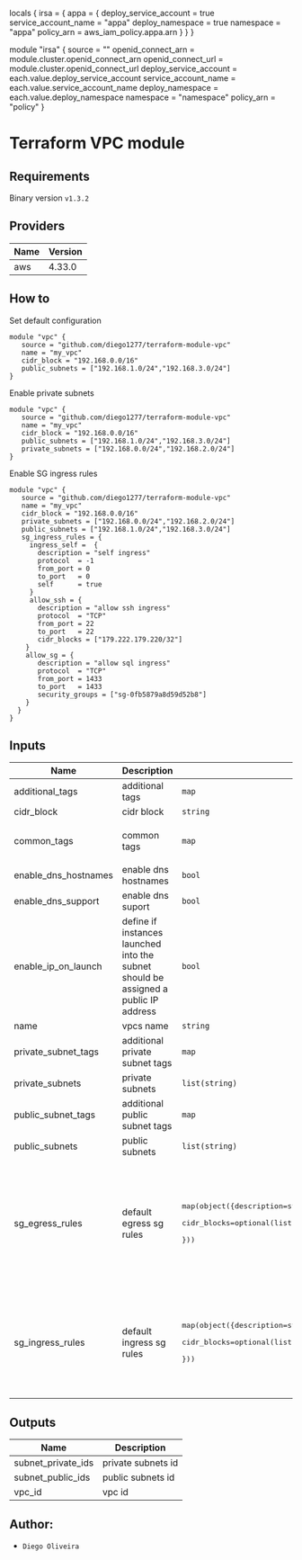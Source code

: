 locals {
  irsa = {
       appa = {
         deploy_service_account = true
         service_account_name = "appa"
         deploy_namespace = true
         namespace = "appa"
         policy_arn = aws_iam_policy.appa.arn
      }
   }
}

module "irsa" {
  source = ""
  openid_connect_arn = module.cluster.openid_connect_arn
  openid_connect_url = module.cluster.openid_connect_url
  deploy_service_account = each.value.deploy_service_account
  service_account_name = each.value.service_account_name
  deploy_namespace = each.value.deploy_namespace
  namespace = "namespace"
  policy_arn = "policy"
}

# Terraform VPC module

## Requirements
Binary version ```v1.3.2```

## Providers

| Name | Version |
|------|---------|
| aws | 4.33.0 |

## How to
Set default configuration
```
module "vpc" {
   source = "github.com/diego1277/terraform-module-vpc"
   name = "my_vpc"
   cidr_block = "192.168.0.0/16"
   public_subnets = ["192.168.1.0/24","192.168.3.0/24"]
}
```
Enable private subnets
```
module "vpc" {
   source = "github.com/diego1277/terraform-module-vpc"
   name = "my_vpc"
   cidr_block = "192.168.0.0/16"
   public_subnets = ["192.168.1.0/24","192.168.3.0/24"]
   private_subnets = ["192.168.0.0/24","192.168.2.0/24"]
}
```
Enable SG ingress rules
```
module "vpc" {
   source = "github.com/diego1277/terraform-module-vpc"
   name = "my_vpc"
   cidr_block = "192.168.0.0/16"
   private_subnets = ["192.168.0.0/24","192.168.2.0/24"]
   public_subnets = ["192.168.1.0/24","192.168.3.0/24"]
   sg_ingress_rules = {
     ingress_self =  {
       description = "self ingress"
       protocol  = -1
       from_port = 0
       to_port   = 0
       self      = true
     }
     allow_ssh = {
       description = "allow ssh ingress"
       protocol  = "TCP"
       from_port = 22
       to_port   = 22
       cidr_blocks = ["179.222.179.220/32"]
    }
    allow_sg = {
       description = "allow sql ingress"
       protocol  = "TCP"
       from_port = 1433
       to_port   = 1433
       security_groups = ["sg-0fb5879a8d59d52b8"]
    }
  }
}
```
## Inputs

| Name | Description | Type | Default | Required |
|------|-------------|------|---------|:--------:|
| additional\_tags | additional tags | `map` | `{}` | no |
| cidr\_block | cidr block | `string` | n/a | yes |
| common\_tags | common tags | `map` | <pre>{<br>  "service": "vpc"<br>}</pre> | no |
| enable\_dns\_hostnames | enable dns hostnames | `bool` | `true` | no |
| enable\_dns\_support | enable dns suport | `bool` | `true` | no |
| enable\_ip\_on\_launch | define if instances launched into the subnet should be assigned a public IP address | `bool` | `false` | no |
| name | vpcs name | `string` | n/a | yes |
| private\_subnet\_tags | additional private subnet tags | `map` | `{}` | no |
| private\_subnets | private subnets | `list(string)` | `[]` | no |
| public\_subnet\_tags | additional public subnet tags | `map` | `{}` | no |
| public\_subnets | public subnets | `list(string)` | n/a | yes |
| sg\_egress\_rules | default egress sg rules | <pre>map(object({description=string,from_port=number,to_port=number,protocol=string,<br>                     cidr_blocks=optional(list(string)),self=optional(bool),security_groups=optional(list(string))<br>  }))</pre> | <pre>{<br>  "egress_default": {<br>    "cidr_blocks": [<br>      "0.0.0.0/0"<br>    ],<br>    "description": "egress default",<br>    "from_port": 0,<br>    "protocol": "-1",<br>    "to_port": 0<br>  }<br>}</pre> | no |
| sg\_ingress\_rules | default ingress sg rules | <pre>map(object({description=string,from_port=number,to_port=number,protocol=string,<br>                     cidr_blocks=optional(list(string)),self=optional(bool),security_groups=optional(list(string))<br>  }))</pre> | <pre>{<br>  "ingress_self": {<br>    "description": "ingress self",<br>    "from_port": 0,<br>    "protocol": -1,<br>    "self": true,<br>    "to_port": 0<br>  }<br>}</pre> | no |

## Outputs

| Name | Description |
|------|-------------|
| subnet\_private\_ids | private subnets id |
| subnet\_public\_ids | public subnets id |
| vpc\_id | vpc id |

## Author:
- `Diego Oliveira`